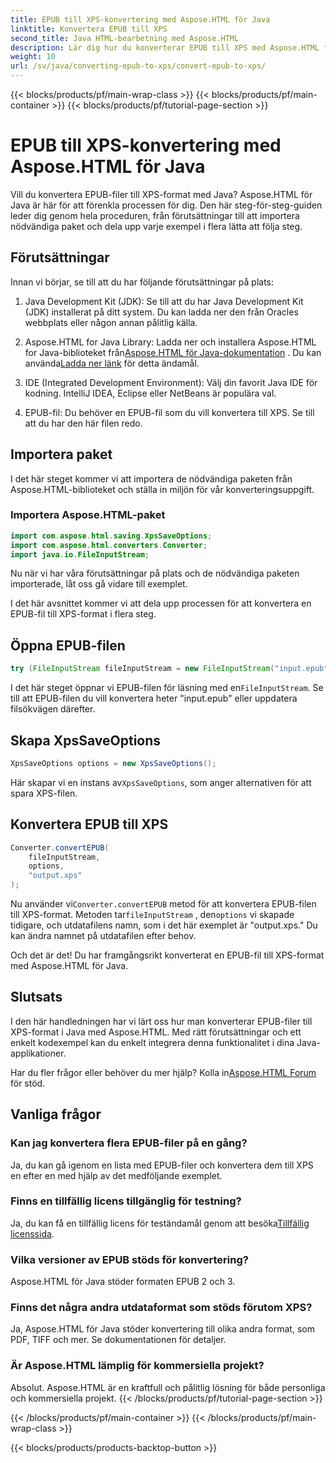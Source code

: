 ```yaml
---
title: EPUB till XPS-konvertering med Aspose.HTML för Java
linktitle: Konvertera EPUB till XPS
second_title: Java HTML-bearbetning med Aspose.HTML
description: Lär dig hur du konverterar EPUB till XPS med Aspose.HTML för Java. En steg-för-steg-guide för sömlös konvertering från EPUB till XPS. Prova nu!
weight: 10
url: /sv/java/converting-epub-to-xps/convert-epub-to-xps/
---
```


{{< blocks/products/pf/main-wrap-class >}}
{{< blocks/products/pf/main-container >}}
{{< blocks/products/pf/tutorial-page-section >}}

# EPUB till XPS-konvertering med Aspose.HTML för Java


Vill du konvertera EPUB-filer till XPS-format med Java? Aspose.HTML för Java är här för att förenkla processen för dig. Den här steg-för-steg-guiden leder dig genom hela proceduren, från förutsättningar till att importera nödvändiga paket och dela upp varje exempel i flera lätta att följa steg.

## Förutsättningar

Innan vi börjar, se till att du har följande förutsättningar på plats:

1. Java Development Kit (JDK): Se till att du har Java Development Kit (JDK) installerat på ditt system. Du kan ladda ner den från Oracles webbplats eller någon annan pålitlig källa.

2. Aspose.HTML for Java Library: Ladda ner och installera Aspose.HTML for Java-biblioteket från[Aspose.HTML för Java-dokumentation](https://reference.aspose.com/html/java/) . Du kan använda[Ladda ner länk](https://releases.aspose.com/html/java/) för detta ändamål.

3. IDE (Integrated Development Environment): Välj din favorit Java IDE för kodning. IntelliJ IDEA, Eclipse eller NetBeans är populära val.

4. EPUB-fil: Du behöver en EPUB-fil som du vill konvertera till XPS. Se till att du har den här filen redo.

## Importera paket

I det här steget kommer vi att importera de nödvändiga paketen från Aspose.HTML-biblioteket och ställa in miljön för vår konverteringsuppgift.

### Importera Aspose.HTML-paket

```java
import com.aspose.html.saving.XpsSaveOptions;
import com.aspose.html.converters.Converter;
import java.io.FileInputStream;
```

Nu när vi har våra förutsättningar på plats och de nödvändiga paketen importerade, låt oss gå vidare till exemplet.

I det här avsnittet kommer vi att dela upp processen för att konvertera en EPUB-fil till XPS-format i flera steg.

## Öppna EPUB-filen

```java
try (FileInputStream fileInputStream = new FileInputStream("input.epub")) {
```

 I det här steget öppnar vi EPUB-filen för läsning med en`FileInputStream`. Se till att EPUB-filen du vill konvertera heter "input.epub" eller uppdatera filsökvägen därefter.

## Skapa XpsSaveOptions

```java
XpsSaveOptions options = new XpsSaveOptions();
```

Här skapar vi en instans av`XpsSaveOptions`, som anger alternativen för att spara XPS-filen.

## Konvertera EPUB till XPS

```java
Converter.convertEPUB(
    fileInputStream,
    options,
    "output.xps"
);
```

 Nu använder vi`Converter.convertEPUB` metod för att konvertera EPUB-filen till XPS-format. Metoden tar`fileInputStream` , den`options` vi skapade tidigare, och utdatafilens namn, som i det här exemplet är "output.xps." Du kan ändra namnet på utdatafilen efter behov.

Och det är det! Du har framgångsrikt konverterat en EPUB-fil till XPS-format med Aspose.HTML för Java.

## Slutsats

I den här handledningen har vi lärt oss hur man konverterar EPUB-filer till XPS-format i Java med Aspose.HTML. Med rätt förutsättningar och ett enkelt kodexempel kan du enkelt integrera denna funktionalitet i dina Java-applikationer.

 Har du fler frågor eller behöver du mer hjälp? Kolla in[Aspose.HTML Forum](https://forum.aspose.com/) för stöd.

## Vanliga frågor

### Kan jag konvertera flera EPUB-filer på en gång?
Ja, du kan gå igenom en lista med EPUB-filer och konvertera dem till XPS en efter en med hjälp av det medföljande exemplet.

### Finns en tillfällig licens tillgänglig för testning?
Ja, du kan få en tillfällig licens för teständamål genom att besöka[Tillfällig licenssida](https://purchase.aspose.com/temporary-license/).

### Vilka versioner av EPUB stöds för konvertering?
Aspose.HTML för Java stöder formaten EPUB 2 och 3.

### Finns det några andra utdataformat som stöds förutom XPS?
Ja, Aspose.HTML för Java stöder konvertering till olika andra format, som PDF, TIFF och mer. Se dokumentationen för detaljer.

### Är Aspose.HTML lämplig för kommersiella projekt?
Absolut. Aspose.HTML är en kraftfull och pålitlig lösning för både personliga och kommersiella projekt.
{{< /blocks/products/pf/tutorial-page-section >}}

{{< /blocks/products/pf/main-container >}}
{{< /blocks/products/pf/main-wrap-class >}}

{{< blocks/products/products-backtop-button >}}
